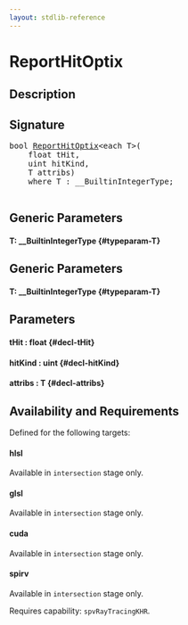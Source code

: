```yaml
---
layout: stdlib-reference
---
```


# ReportHitOptix

## Description





## Signature 

<pre>
<span class="code_keyword">bool</span> <a href="/stdlib-reference/global-decls/ReportHitOptix">ReportHitOptix</a>&lt;<span class="code_keyword">each</span> <span class="code_type">T</span>&gt;(
    <span class="code_keyword">float</span> <span class='code_param'>tHit</span>,
    <span class="code_keyword">uint</span> <span class='code_param'>hitKind</span>,
    <span class="code_type">T</span> <span class='code_param'>attribs</span>)
    <span class='code_keyword'>where</span> <span class="code_type">T</span> : __BuiltinIntegerType;

</pre>

## Generic Parameters

#### T: \_\_BuiltinIntegerType {#typeparam-T}

## Generic Parameters

#### T: \_\_BuiltinIntegerType {#typeparam-T}

## Parameters

#### tHit  : float {#decl-tHit}
#### hitKind  : uint {#decl-hitKind}
#### attribs  : T {#decl-attribs}

## Availability and Requirements

Defined for the following targets:

#### hlsl
Available in `intersection` stage only.

#### glsl
Available in `intersection` stage only.

#### cuda
Available in `intersection` stage only.

#### spirv
Available in `intersection` stage only.

Requires capability: `spvRayTracingKHR`.



